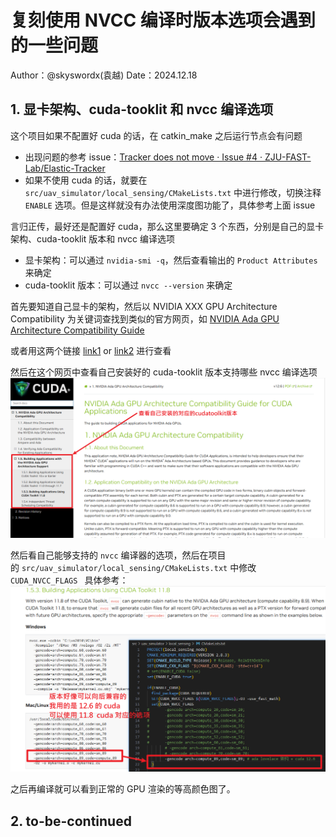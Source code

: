 # 复刻使用 NVCC 编译时版本选项会遇到的一些问题

Author：@skyswordx(袁越)
Date：2024.12.18

## 1. 显卡架构、cuda-tooklit 和 nvcc 编译选项


这个项目如果不配置好 cuda 的话，在 catkin_make 之后运行节点会有问题
- 出现问题的参考 issue：[Tracker does not move · Issue #4 · ZJU-FAST-Lab/Elastic-Tracker](https://github.com/ZJU-FAST-Lab/Elastic-Tracker/issues/4)
- 如果不使用 cuda 的话，就要在 `src/uav_simulator/local_sensing/CMakeLists.txt` 中进行修改，切换注释 `ENABLE` 选项。但是这样就没有办法使用深度图功能了，具体参考上面 issue

言归正传，最好还是配置好 cuda，那么这里要确定 3 个东西，分别是自己的显卡架构、cuda-tooklit 版本和 nvcc 编译选项
- 显卡架构：可以通过 `nvidia-smi -q`，然后查看输出的 `Product Attributes` 来确定
- cuda-tooklit 版本：可以通过 `nvcc --version` 来确定

首先要知道自己显卡的架构，然后以 NVIDIA XXX GPU Architecture Compatibility 为关键词查找到类似的官方网页，如 [NVIDIA Ada GPU Architecture Compatibility Guide](https://docs.nvidia.com/cuda/ada-compatibility-guide/index.html#building-applications-using-cuda-toolkit-11-8)

或者用这两个链接 [link1](https://arnon.dk/matching-sm-architectures-arch-and-gencode-for-various-nvidia-cards/) or [link2](https://github.com/tpruvot/ccminer/wiki/Compatibility) 进行查看

然后在这个网页中查看自己安装好的 cuda-tooklit 版本支持哪些 nvcc 编译选项
![](./assets-of-CUDA-Toolkit-NVCC-options/image-1.png)


然后看自己能够支持的 `nvcc` 编译器的选项，然后在项目的 `src/uav_simulator/local_sensing/CMakeLists.txt` 中修改 `CUDA_NVCC_FLAGS `
具体参考：
![](./assets-of-CUDA-Toolkit-NVCC-options/image-2.png)

之后再编译就可以看到正常的 GPU 渲染的等高颜色图了。

## 2. to-be-continued
